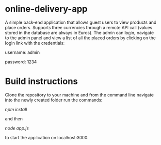 # online-delivery-app

A simple back-end application that allows guest users to view products and place orders. Supports three currencies through a remote API call (values stored in the database are always in Euros).
The admin can login, navigate to the admin panel and view a list of all the placed orders by clicking on the login link with the credentials:

username: admin

password: 1234

# Build instructions

Clone the repository to your machine and from the command line navigate into the newly created folder run the commands:

*npm install*

and then

*node app.js*

to start the application on localhost:3000.
